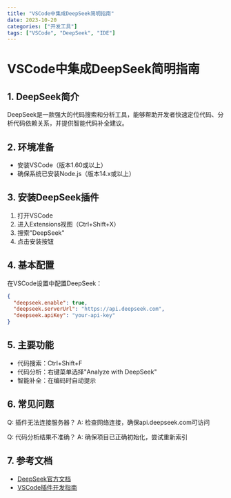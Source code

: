 ```yaml
---
title: "VSCode中集成DeepSeek简明指南"
date: 2023-10-20
categories: ["开发工具"]
tags: ["VSCode", "DeepSeek", "IDE"]
---
```


# VSCode中集成DeepSeek简明指南

## 1. DeepSeek简介
DeepSeek是一款强大的代码搜索和分析工具，能够帮助开发者快速定位代码、分析代码依赖关系，并提供智能代码补全建议。

## 2. 环境准备
- 安装VSCode（版本1.60或以上）
- 确保系统已安装Node.js（版本14.x或以上）

## 3. 安装DeepSeek插件
1. 打开VSCode
2. 进入Extensions视图（Ctrl+Shift+X）
3. 搜索"DeepSeek"
4. 点击安装按钮

## 4. 基本配置
在VSCode设置中配置DeepSeek：
```json
{
  "deepseek.enable": true,
  "deepseek.serverUrl": "https://api.deepseek.com",
  "deepseek.apiKey": "your-api-key"
}
```

## 5. 主要功能
- 代码搜索：Ctrl+Shift+F
- 代码分析：右键菜单选择"Analyze with DeepSeek"
- 智能补全：在编码时自动提示

## 6. 常见问题
Q: 插件无法连接服务器？
A: 检查网络连接，确保api.deepseek.com可访问

Q: 代码分析结果不准确？
A: 确保项目已正确初始化，尝试重新索引

## 7. 参考文档
- [DeepSeek官方文档](https://docs.deepseek.com)
- [VSCode插件开发指南](https://code.visualstudio.com/api)
